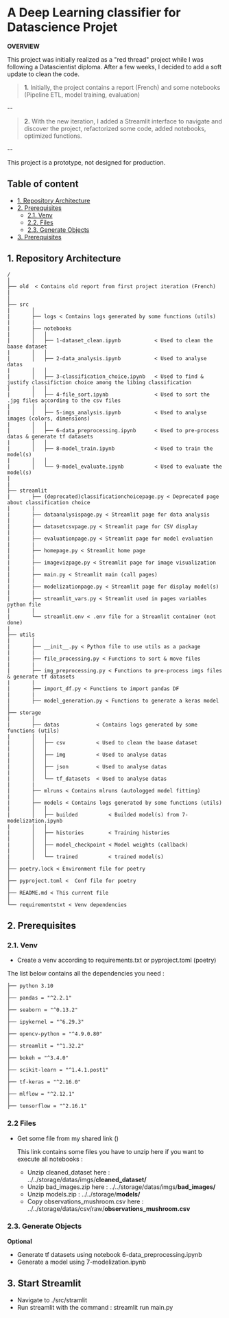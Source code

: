 # A Deep Learning classifier for Datascience Projet 

**OVERVIEW**

This project was initially realized as a "red thread" project while I was following a Datascientist diploma. After a few weeks, I decided to add a soft update to clean the code.


>**1.** Initially, the project contains a report (French) and some notebooks (Pipeline ETL, model training, evaluation)

--

>**2.** With the new iteration, I added a Streamlit interface to navigate and discover the project, refactorized some code, added notebooks, optimized functions.

--

This project is a prototype, not designed for production.




## Table of content
- [1. Repository Architecture](#1-repository-architecture)
- [2. Prerequisites](#2-prerequisites)
    - [2.1. Venv](#21-venv)
    - [2.2. Files](#22-files)
    - [2.3. Generate Objects](#22-generate-objects)
- [3. Prerequisites](#3-prerequisites)

## 1. Repository Architecture

    /   
    │
    ├── old  < Contains old report from first project iteration (French)
    |
    │
    ├── src
    |       │  
    |       ├── logs < Contains logs generated by some functions (utils)
    |       |            
    |       ├── notebooks                            
    |       │   │
    |       │   ├── 1-dataset_clean.ipynb           < Used to clean the baase dataset
    |       │   │                                   
    |       │   ├── 2-data_analysis.ipynb           < Used to analyse datas
    |       │   │
    |       │   ├── 3-classification_choice.ipynb   < Used to find & justify classifiction choice among the libing classification
    |       │   │
    |       │   ├── 4-file_sort.ipynb               < Used to sort the .jpg files according to the csv files
    |       │   │
    |       │   ├── 5-imgs_analysis.ipynb           < Used to analyse images (colors, dimensions)
    |       │   │ 
    |       │   ├── 6-data_preprocessing.ipynb      < Used to pre-process datas & generate tf datasets
    |       │   │
    |       │   ├── 8-model_train.ipynb             < Used to train the model(s)
    |       │   │
    |       │   └── 9-model_evaluate.ipynb          < Used to evaluate the model(s)
    |
    |
    ├── streamlit
    |       ├── (deprecated)classificationchoicepage.py < Deprecated page about classification choice
    |       |
    |       ├── dataanalysispage.py < Streamlit page for data analysis
    |       |
    |       ├── datasetcsvpage.py < Streamlit page for CSV display
    |       |
    |       ├── evaluationpage.py < Streamlit page for model evaluation
    |       |
    |       ├── homepage.py < Streamlit home page
    |       |
    |       ├── imagevizpage.py < Streamlit page for image visualization
    |       |
    |       ├── main.py < Streamlit main (call pages)
    |       |
    |       ├── modelizationpage.py < Streamlit page for display model(s)
    |       |
    |       ├── streamlit_vars.py < Streamlit used in pages variables python file
    |       |
    |       └── streamlit.env < .env file for a Streamlit container (not done)
    |
    ├── utils
    |       │  
    |       ├── __init__.py < Python file to use utils as a package
    |       |            
    |       ├── file_processing.py < Functions to sort & move files
    |       |                           
    |       ├── img_preprocessing.py < Functions to pre-process imgs files & generate tf datasets
    |       |                           
    |       ├── import_df.py < Functions to import pandas DF
    |       |                           
    |       ├── model_generation.py < Functions to generate a keras model
    │
    ├── storage
    |       │  
    |       ├── datas            < Contains logs generated by some functions (utils)
    |       │   │
    |       │   ├── csv          < Used to clean the baase dataset
    |       │   │                                   
    |       │   ├── img          < Used to analyse datas
    |       │   │                                   
    |       │   ├── json         < Used to analyse datas
    |       │   │                                   
    |       │   └── tf_datasets  < Used to analyse datas
    |       |                
    |       ├── mlruns < Contains mlruns (autologged model fitting)                            
    |       │  
    |       ├── models < Contains logs generated by some functions (utils)
    |       │   │
    |       │   ├── builded          < Builded model(s) from 7-modelization.ipynb
    |       │   │                                                          
    |       │   ├── histories        < Training histories
    |       │   │                                   
    |       │   ├── model_checkpoint < Model weights (callback)
    |       │   │
    |       │   └── trained          < trained model(s)
    │
    ├── poetry.lock < Environment file for poetry
    │
    ├── pyproject.toml <  Conf file for poetry
    │
    ├── README.md < This current file
    │
    └── requirementstxt < Venv dependencies



## 2. Prerequisites

### 2.1. Venv
- Create a venv according to requirements.txt or pyproject.toml (poetry)

The list below contains all the dependencies you need :

    
    ├── python 3.10
    │
    ├── pandas = "^2.2.1"
    │
    ├── seaborn = "^0.13.2"
    │
    ├── ipykernel = "^6.29.3"
    │
    ├── opencv-python = "^4.9.0.80"
    │
    ├── streamlit = "^1.32.2"
    │
    ├── bokeh = "^3.4.0"
    │
    ├── scikit-learn = "^1.4.1.post1"
    │    
    ├── tf-keras = "^2.16.0"
    │
    ├── mlflow = "^2.12.1"
    │
    ├── tensorflow = "^2.16.1"



### 2.2 Files
- Get some file from my shared link ()

    This link contains some files you have to unzip here if you want to execute all notebooks :
    - Unzip cleaned_dataset here : ../../storage/datas/imgs/**cleaned_dataset/**
    - Unzip bad_images.zip here : ../../storage/datas/imgs/**bad_images/**
    - Unzip models.zip : ../../storage/**models/**
    - Copy observations_mushroom.csv here : ../../storage/datas/csv/raw/**observations_mushroom.csv**


### 2.3. Generate Objects 
**Optional**
- Generate tf datasets using notebook 6-data_preprocessing.ipynb
- Generate a model using 7-modelization.ipynb


## 3. Start Streamlit
- Navigate to ./src/stramlit
- Run streamlit with the command : streamlit run main.py